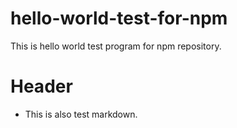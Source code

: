 # hello-world-test-for-npm
This is hello world test program for npm repository.

# Header
  - This is also test markdown.
